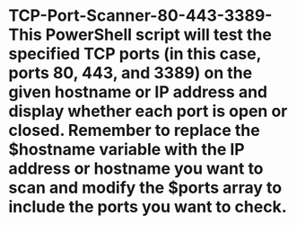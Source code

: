 # TCP-Port-Scanner-80-443-3389-This PowerShell script will test the specified TCP ports (in this case, ports 80, 443, and 3389) on the given hostname or IP address and display whether each port is open or closed. Remember to replace the $hostname variable with the IP address or hostname you want to scan and modify the $ports array to include the ports you want to check.
